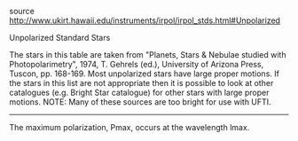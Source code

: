 source http://www.ukirt.hawaii.edu/instruments/irpol/irpol_stds.html#Unpolarized


Unpolarized Standard Stars

 The stars in this table are taken from "Planets, Stars & Nebulae studied with Photopolarimetry", 1974, T. Gehrels (ed.), University of Arizona Press, Tuscon, pp. 168-169. Most unpolarized stars have large proper motions. If the stars in this list are not appropriate then it is possible to look at other catalogues (e.g. Bright Star catalogue) for other stars with large proper motions. NOTE: Many of these sources are too bright for use with UFTI.


---


The maximum polarization, Pmax, occurs at the wavelength lmax.
